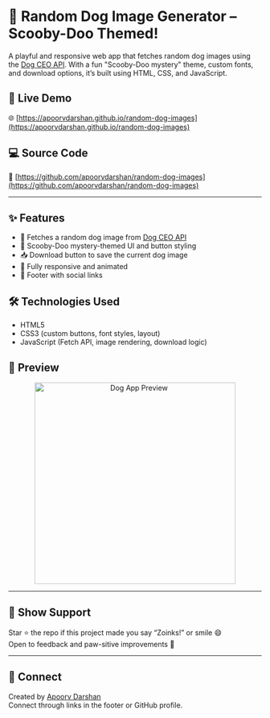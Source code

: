 # 🐾 Random Dog Image Generator – Scooby-Doo Themed!

A playful and responsive web app that fetches random dog images using the [Dog CEO API](https://dog.ceo/api/breeds/image/random). With a fun "Scooby-Doo mystery" theme, custom fonts, and download options, it’s built using HTML, CSS, and JavaScript.

## 🔗 Live Demo

🌐 [https://apoorvdarshan.github.io/random-dog-images](https://apoorvdarshan.github.io/random-dog-images)

## 💻 Source Code

📂 [https://github.com/apoorvdarshan/random-dog-images](https://github.com/apoorvdarshan/random-dog-images)

---

## ✨ Features

- 🐶 Fetches a random dog image from [Dog CEO API](https://dog.ceo/api/breeds/image/random)  
- 🧩 Scooby-Doo mystery-themed UI and button styling  
- 📥 Download button to save the current dog image  
- 📱 Fully responsive and animated  
- 🔗 Footer with social links

## 🛠️ Technologies Used

- HTML5  
- CSS3 (custom buttons, font styles, layout)  
- JavaScript (Fetch API, image rendering, download logic)

## 📸 Preview

<div align="center">
  <img src="https://github.com/user-attachments/assets/29a54faf-1880-4cb3-a4e9-179f1ddd1ace" alt="Dog App Preview" height="400" />
</div>

---

## 🙌 Show Support

Star ⭐ the repo if this project made you say “Zoinks!” or smile 😄  
Open to feedback and paw-sitive improvements 🐾

---

## 💬 Connect

Created by [Apoorv Darshan](https://github.com/apoorvdarshan)  
Connect through links in the footer or GitHub profile.
